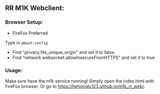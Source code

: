 ## RR M1K Webclient:
### Browser Setup:
* FireFox Preferred

Type in `about:config` 
* Find "privacy.file_unique_origin" and set it to false.
* Find "network.websocket.allowInsecureFromHTTPS" and set it to true

### Usage:
Make sure have the m1k service running!
Simply open the index.html with FireFox browser. Or go to https://hehonglu123.github.io/m1k_rr_web/.
